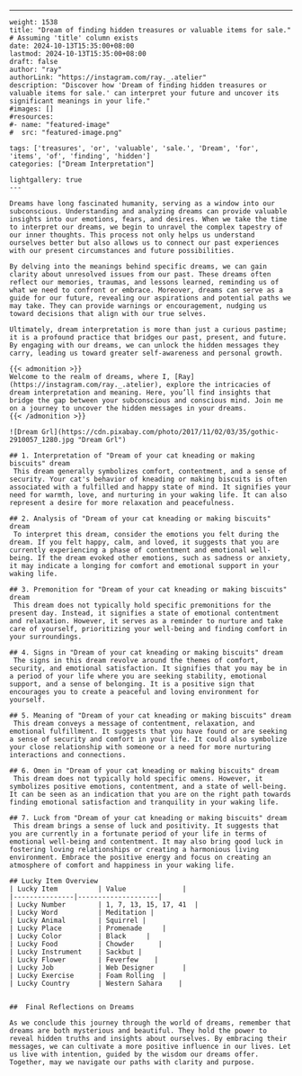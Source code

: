 ---
    weight: 1538
    title: "Dream of finding hidden treasures or valuable items for sale."  # Assuming 'title' column exists
    date: 2024-10-13T15:35:00+08:00
    lastmod: 2024-10-13T15:35:00+08:00
    draft: false
    author: "ray"
    authorLink: "https://instagram.com/ray._.atelier"
    description: "Discover how 'Dream of finding hidden treasures or valuable items for sale.' can interpret your future and uncover its significant meanings in your life."
    #images: []
    #resources:
    #- name: "featured-image"
    #  src: "featured-image.png"
    
    tags: ['treasures', 'or', 'valuable', 'sale.', 'Dream', 'for', 'items', 'of', 'finding', 'hidden']
    categories: ["Dream Interpretation"]
    
    lightgallery: true
    ---
    
    Dreams have long fascinated humanity, serving as a window into our subconscious. Understanding and analyzing dreams can provide valuable insights into our emotions, fears, and desires. When we take the time to interpret our dreams, we begin to unravel the complex tapestry of our inner thoughts. This process not only helps us understand ourselves better but also allows us to connect our past experiences with our present circumstances and future possibilities.
    
    By delving into the meanings behind specific dreams, we can gain clarity about unresolved issues from our past. These dreams often reflect our memories, traumas, and lessons learned, reminding us of what we need to confront or embrace. Moreover, dreams can serve as a guide for our future, revealing our aspirations and potential paths we may take. They can provide warnings or encouragement, nudging us toward decisions that align with our true selves.
    
    Ultimately, dream interpretation is more than just a curious pastime; it is a profound practice that bridges our past, present, and future. By engaging with our dreams, we can unlock the hidden messages they carry, leading us toward greater self-awareness and personal growth.
    
    {{< admonition >}}
    Welcome to the realm of dreams, where I, [Ray](https://instagram.com/ray._.atelier), explore the intricacies of dream interpretation and meaning. Here, you’ll find insights that bridge the gap between your subconscious and conscious mind. Join me on a journey to uncover the hidden messages in your dreams.
    {{< /admonition >}}
    
    ![Dream Grl](https://cdn.pixabay.com/photo/2017/11/02/03/35/gothic-2910057_1280.jpg "Dream Grl")
    
    ## 1. Interpretation of "Dream of your cat kneading or making biscuits" dream
     This dream generally symbolizes comfort, contentment, and a sense of security. Your cat's behavior of kneading or making biscuits is often associated with a fulfilled and happy state of mind. It signifies your need for warmth, love, and nurturing in your waking life. It can also represent a desire for more relaxation and peacefulness.
    
    ## 2. Analysis of "Dream of your cat kneading or making biscuits" dream
     To interpret this dream, consider the emotions you felt during the dream. If you felt happy, calm, and loved, it suggests that you are currently experiencing a phase of contentment and emotional well-being. If the dream evoked other emotions, such as sadness or anxiety, it may indicate a longing for comfort and emotional support in your waking life.
    
    ## 3. Premonition for "Dream of your cat kneading or making biscuits" dream
     This dream does not typically hold specific premonitions for the present day. Instead, it signifies a state of emotional contentment and relaxation. However, it serves as a reminder to nurture and take care of yourself, prioritizing your well-being and finding comfort in your surroundings.
    
    ## 4. Signs in "Dream of your cat kneading or making biscuits" dream
     The signs in this dream revolve around the themes of comfort, security, and emotional satisfaction. It signifies that you may be in a period of your life where you are seeking stability, emotional support, and a sense of belonging. It is a positive sign that encourages you to create a peaceful and loving environment for yourself.
    
    ## 5. Meaning of "Dream of your cat kneading or making biscuits" dream
     This dream conveys a message of contentment, relaxation, and emotional fulfillment. It suggests that you have found or are seeking a sense of security and comfort in your life. It could also symbolize your close relationship with someone or a need for more nurturing interactions and connections.
    
    ## 6. Omen in "Dream of your cat kneading or making biscuits" dream
     This dream does not typically hold specific omens. However, it symbolizes positive emotions, contentment, and a state of well-being. It can be seen as an indication that you are on the right path towards finding emotional satisfaction and tranquility in your waking life.
    
    ## 7. Luck from "Dream of your cat kneading or making biscuits" dream
     This dream brings a sense of luck and positivity. It suggests that you are currently in a fortunate period of your life in terms of emotional well-being and contentment. It may also bring good luck in fostering loving relationships or creating a harmonious living environment. Embrace the positive energy and focus on creating an atmosphere of comfort and happiness in your waking life.
    
    ## Lucky Item Overview
    | Lucky Item          | Value              |
    |---------------|--------------------|
    | Lucky Number        | 1, 7, 13, 15, 17, 41  |
    | Lucky Word          | Meditation |
    | Lucky Animal        | Squirrel |
    | Lucky Place         | Promenade     |
    | Lucky Color         | Black     |
    | Lucky Food          | Chowder      |
    | Lucky Instrument    | Sackbut |
    | Lucky Flower        | Feverfew    |
    | Lucky Job           | Web Designer       |
    | Lucky Exercise      | Foam Rolling  |
    | Lucky Country       | Western Sahara    |
    
    
    ##  Final Reflections on Dreams
    
    As we conclude this journey through the world of dreams, remember that dreams are both mysterious and beautiful. They hold the power to reveal hidden truths and insights about ourselves. By embracing their messages, we can cultivate a more positive influence in our lives. Let us live with intention, guided by the wisdom our dreams offer. Together, may we navigate our paths with clarity and purpose.
    